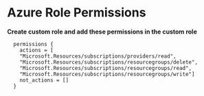# Azure Role Permissions

**Create custom role and add these permissions in the custom role**

```hcl
  permissions {
    actions = [
    "Microsoft.Resources/subscriptions/providers/read",
    "Microsoft.Resources/subscriptions/resourcegroups/delete",
    "Microsoft.Resources/subscriptions/resourcegroups/read",
    "Microsoft.Resources/subscriptions/resourcegroups/write"]
    not_actions = []
  }
```